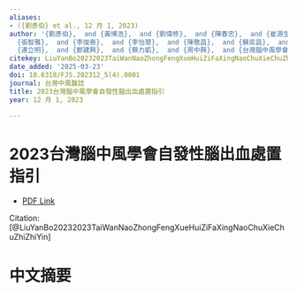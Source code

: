 ```yaml
---
aliases:
- ({劉彥伯} et al., 12 月 1, 2023)
author: '{劉彥伯},  and {黃博浩},  and {劉偉修},  and {陳春忠},  and {崔源生},  and {林鈺凱},  and {蔡佳光},  and
  {張智雅},  and {李俊泰},  and {李怡慧},  and {陳敬昌},  and {蘇奕昌},  and {許世偉},  and {賴達明},  and
  {連立明},  and {鄭建興},  and {蔡力凱},  and {周中興},  and {台灣腦中風學會自發性腦出血處置指引共識小組}, '
citekey: LiuYanBo20232023TaiWanNaoZhongFengXueHuiZiFaXingNaoChuXieChuZhiZhiYin
date_added: '2025-03-23'
doi: 10.6318/FJS.202312_5(4).0001
journal: 台灣中風醫誌
title: 2023台灣腦中風學會自發性腦出血處置指引
year: 12 月 1, 2023

---
```

# 2023台灣腦中風學會自發性腦出血處置指引
- [PDF Link](zotero://open-pdf/library/items/GHH3X2FW)

Citation: [@LiuYanBo20232023TaiWanNaoZhongFengXueHuiZiFaXingNaoChuXieChuZhiZhiYin]

# 中文摘要
